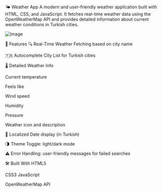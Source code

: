 🌤️ Weather App
A modern and user-friendly weather application built with HTML, CSS, and JavaScript. It fetches real-time weather data using the OpenWeatherMap API and provides detailed information about current weather conditions in Turkish cities.

![Image](https://github.com/user-attachments/assets/3b12ad12-019b-4fa5-8b45-e25d46bff7dc)

🚀 Features
🔍 Real-Time Weather Fetching based on city name

🇹🇷 Autocomplete City List for Turkish cities

🌡️ Detailed Weather Info

Current temperature

Feels like

Wind speed

Humidity

Pressure

Weather icon and description

📅 Localized Date display (in Turkish)

🌗 Theme Toggle: light/dark mode

⚠️ Error Handling: user-friendly messages for failed searches


🛠️ Built With
HTML5

CSS3
JavaScript

OpenWeatherMap API

